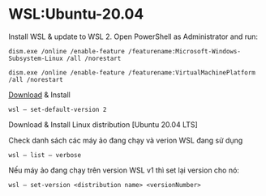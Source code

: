 # WSL:Ubuntu-20.04

Install WSL & update to WSL 2. Open PowerShell as Administrator and run:

`dism.exe /online /enable-feature /featurename:Microsoft-Windows-Subsystem-Linux /all /norestart`

`dism.exe /online /enable-feature /featurename:VirtualMachinePlatform /all /norestart`

[Download](https://wslstorestorage.blob.core.windows.net/wslblob/wsl_update_x64.msi) & Install

`wsl — set-default-version 2`

Download & Install Linux distribution [Ubuntu 20.04 LTS]

Check danh sách các máy ảo đang chạy và verion WSL đang sử dụng

`wsl — list — verbose`

Nếu máy ảo đang chạy trên version WSL v1 thì set lại version cho nó:

`wsl — set-version <distribution name> <versionNumber>`